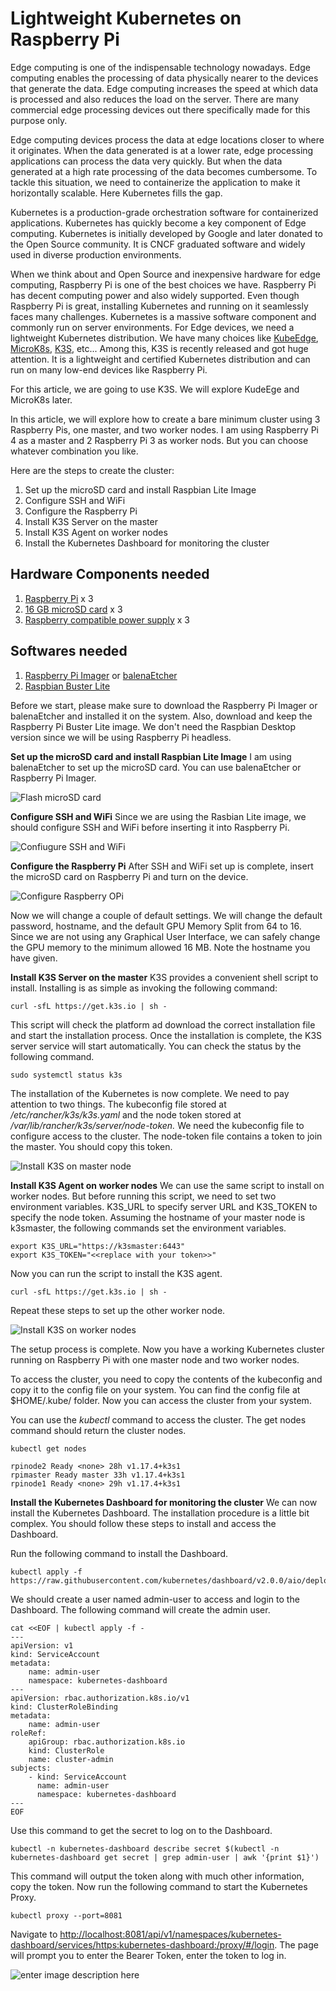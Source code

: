 # Lightweight Kubernetes on Raspberry Pi

Edge computing is one of the indispensable technology nowadays. Edge computing enables the processing of data physically nearer to the devices that generate the data. Edge computing increases the speed at which data is processed and also reduces the load on the server. There are many commercial edge processing devices out there specifically made for this purpose only.

Edge computing devices process the data at edge locations closer to where it originates. When the data generated is at a lower rate, edge processing applications can process the data very quickly. But when the data generated at a high rate processing of the data becomes cumbersome. To tackle this situation, we need to containerize the application to make it horizontally scalable. Here Kubernetes fills the gap.

Kubernetes is a production-grade orchestration software for containerized applications. Kubernetes has quickly become a key component of Edge computing. Kubernetes is initially developed by Google and later donated to the Open Source community. It is CNCF graduated software and widely used in diverse production environments.

When we think about and Open Source and inexpensive hardware for edge computing, Raspberry Pi is one of the best choices we have. Raspberry Pi has decent computing power and also widely supported. Even though Raspberry Pi is great, installing Kubernetes and running on it seamlessly faces many challenges. Kubernetes is a massive software component and commonly run on server environments. For Edge devices, we need a lightweight Kubernetes distribution. We have many choices like [KubeEdge](https://kubeedge.io/en/), [MicroK8s](https://microk8s.io/), [K3S](https://k3s.io/), etc... Among this, K3S is recently released and got huge attention. It is a lightweight and certified Kubernetes distribution and can run on many low-end devices like Raspberry Pi.

For this article, we are going to use K3S. We will explore KudeEge and MicroK8s later.

In this article, we will explore how to create a bare minimum cluster using 3 Raspberry Pis, one master, and two worker nodes. I am using Raspberry Pi 4 as a master and 2 Raspberry Pi 3 as worker nods. But you can choose whatever combination you like.

Here are the steps to create the cluster:

1.  Set up the microSD card and install Raspbian Lite Image
2.  Configure SSH and WiFi
3.  Configure the Raspberry Pi
4.  Install K3S Server on the master
5.  Install K3S Agent on worker nodes
6.  Install the Kubernetes Dashboard for monitoring the cluster

## Hardware Components needed
1.  [Raspberry Pi](https://www.raspberrypi.org/) x 3
2.  [16 GB microSD card](https://www.amazon.com/Sandisk-Ultra-Micro-UHS-I-Adapter/dp/B073K14CVB/ref=sr_1_1?dchild=1&keywords=16+GB+microSD+card&qid=1588271276&s=electronics&sr=1-1) x 3
3.  [Raspberry compatible power supply](https://www.raspberrypi.org/products/type-c-power-supply/) x 3

## Softwares needed
1.  [Raspberry Pi Imager](https://www.raspberrypi.org/downloads/) or [balenaEtcher](https://www.balena.io/etcher/)
2.  [Raspbian Buster Lite](https://www.raspberrypi.org/downloads/raspbian/)

Before we start, please make sure to download the Raspberry Pi Imager or balenaEtcher and installed it on the system. Also, download and keep the Raspberry Pi Buster Lite image. We don't need the Raspbian Desktop version since we will be using Raspberry Pi headless.

**Set up the microSD card and install Raspbian Lite Image**
I am using balenaEtcher to set up the microSD card. You can use balenaEtcher or Raspberry Pi Imager.

![Flash microSD card](https://raw.githubusercontent.com/krvarma/k3s-raspberrypi/master/images/1.FlashSDCard.gif)

**Configure SSH and WiFi**
Since we are using the Rasbian Lite image, we should configure SSH and WiFi before inserting it into Raspberry Pi.

![Confiugure SSH and WiFi](https://raw.githubusercontent.com/krvarma/k3s-raspberrypi/master/images/2.initialsetup.svg)

**Configure the Raspberry Pi**
After SSH and WiFi set up is complete, insert the microSD card on Raspberry Pi and turn on the device.

![Configure Raspberry OPi](https://raw.githubusercontent.com/krvarma/k3s-raspberrypi/master/images/3.rpiconfig.svg)

Now we will change a couple of default settings. We will change the default password, hostname, and the default GPU Memory Split from 64 to 16. Since we are not using any Graphical User Interface, we can safely change the GPU memory to the minimum allowed 16 MB. Note the hostname you have given.

**Install K3S Server on the master**
K3S provides a convenient shell script to install. Installing is as simple as invoking the following command:

    curl -sfL https://get.k3s.io | sh -

This script will check the platform ad download the correct installation file and start the installation process. Once the installation is complete, the K3S server service will start automatically. You can check the status by the following command.

    sudo systemctl status k3s

The installation of the Kubernetes is now complete. We need to pay attention to two things. The kubeconfig file stored at _/etc/rancher/k3s/k3s.yaml_ and the node token stored at _/var/lib/rancher/k3s/server/node-token._ We need the kubeconfig file to configure access to the cluster. The node-token file contains a token to join the master. You should copy this token.

![Install K3S on master node](https://raw.githubusercontent.com/krvarma/k3s-raspberrypi/master/images/4.installk3s-server.svg)

**Install K3S Agent on worker nodes**
We can use the same script to install on worker nodes. But before running this script, we need to set two environment variables. K3S_URL to specify server URL and K3S_TOKEN to specify the node token. Assuming the hostname of your master node is k3smaster, the following commands set the environment variables.

    export K3S_URL="https://k3smaster:6443"
    export K3S_TOKEN="<<replace with your token>>"

Now you can run the script to install the K3S agent.

    curl -sfL https://get.k3s.io | sh -

Repeat these steps to set up the other worker node. 

![Install K3S on worker nodes](https://raw.githubusercontent.com/krvarma/k3s-raspberrypi/master/images/5.installk3s-client.svg)

The setup process is complete. Now you have a working Kubernetes cluster running on Raspberry Pi with one master node and two worker nodes.

To access the cluster, you need to copy the contents of the kubeconfig and copy it to the config file on your system. You can find the config file at $HOME/.kube/ folder. Now you can access the cluster from your system.

You can use the _kubectl_ command to access the cluster. The get nodes command should return the cluster nodes.

    kubectl get nodes
    
    rpinode2 Ready <none> 28h v1.17.4+k3s1
    rpimaster Ready master 33h v1.17.4+k3s1
    rpinode1 Ready <none> 29h v1.17.4+k3s1

**Install the Kubernetes Dashboard for monitoring the cluster**
We can now install the Kubernetes Dashboard. The installation procedure is a little bit complex. You should follow these steps to install and access the Dashboard.

Run the following command to install the Dashboard.

    kubectl apply -f https://raw.githubusercontent.com/kubernetes/dashboard/v2.0.0/aio/deploy/recommended.yaml

We should create a user named admin-user to access and login to the Dashboard. The following command will create the admin user.

    cat <<EOF | kubectl apply -f -
    ---
    apiVersion: v1
    kind: ServiceAccount
    metadata:
        name: admin-user
        namespace: kubernetes-dashboard
    ---
    apiVersion: rbac.authorization.k8s.io/v1
    kind: ClusterRoleBinding
    metadata:
        name: admin-user
    roleRef:
        apiGroup: rbac.authorization.k8s.io
        kind: ClusterRole
        name: cluster-admin
    subjects:
        - kind: ServiceAccount
          name: admin-user
          namespace: kubernetes-dashboard
    ---
    EOF

Use this command to get the secret to log on to the Dashboard.

    kubectl -n kubernetes-dashboard describe secret $(kubectl -n kubernetes-dashboard get secret | grep admin-user | awk '{print $1}')

This command will output the token along with much other information, copy the token. Now run the following command to start the Kubernetes Proxy.

    kubectl proxy --port=8081

Navigate to [http://localhost:8081/api/v1/namespaces/kubernetes-dashboard/services/https:kubernetes-dashboard:/proxy/#/login](http://localhost:8081/api/v1/namespaces/kubernetes-dashboard/services/https:kubernetes-dashboard:/proxy/#/login). The page will prompt you to enter the Bearer Token, enter the token to log in.

![enter image description here](https://raw.githubusercontent.com/krvarma/k3s-raspberrypi/master/images/6.dashboard.png)